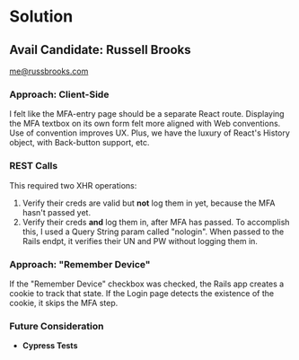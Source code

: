 # Solution

## Avail Candidate: Russell Brooks

me@russbrooks.com

### Approach: Client-Side

I felt like the MFA-entry page should be a separate React route. Displaying the MFA textbox on its own form felt more aligned with Web conventions. Use of convention improves UX. Plus, we have the luxury of React's History object, with Back-button support, etc.

### REST Calls

This required two XHR operations:

1. Verify their creds are valid but **not** log them in yet, because the MFA hasn't passed yet.
1. Verify their creds **and** log them in, after MFA has passed. To accomplish this, I used a Query String param called "nologin". When passed to the Rails endpt, it verifies their UN and PW without logging them in.

### Approach: "Remember Device"

If the "Remember Device" checkbox was checked, the Rails app creates a cookie to track that state. If the Login page detects the existence of the cookie, it skips the MFA step.

### Future Consideration

* **Cypress Tests**
